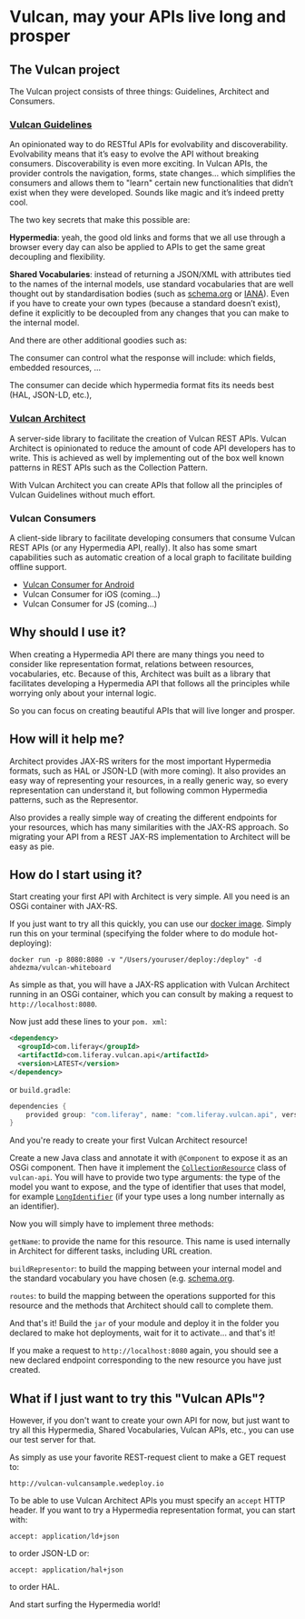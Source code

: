 # Vulcan, may your APIs live long and prosper

## The Vulcan project

The Vulcan project consists of three things: Guidelines, Architect and Consumers.

### [Vulcan Guidelines](https://vulcan.wedeploy.io/guidelines/)

An opinionated way to do RESTful APIs for evolvability and discoverability. Evolvability means that it’s easy to evolve the API without breaking consumers. Discoverability is even more exciting. In Vulcan APIs, the provider controls the navigation, forms, state changes… which simplifies the consumers and allows them to "learn" certain new functionalities that didn’t exist when they were developed. Sounds like magic and it’s indeed pretty cool.

The two key secrets that make this possible are:

**Hypermedia**: yeah, the good old links and forms that we all use through a browser every day can also be applied to APIs to get the same great decoupling and flexibility.

**Shared Vocabularies**: instead of returning a JSON/XML with attributes tied to the names of the internal models, use standard vocabularies that are well thought out by standardisation bodies (such as [schema.org](https://schema.org) or [IANA](https://www.iana.org/assignments/link-relations/link-relations.xhtml)). Even if you have to create your own types (because a standard doesn’t exist), define it explicitly to be decoupled from any changes that you can make to the internal model.

And there are other additional goodies such as:

The consumer can control what the response will include: which fields, embedded resources, ...

The consumer can decide which hypermedia format fits its needs best (HAL, JSON-LD, etc.),

### [Vulcan Architect](https://github.com/liferay/com-liferay-vulcan)

A server-side library to facilitate the creation of Vulcan REST APIs. Vulcan Architect is opinionated to reduce the amount of code API developers has to write. This is achieved as well by implementing out of the box well known patterns in REST APIs such as the Collection Pattern.

With Vulcan Architect you can create APIs that follow all the principles of Vulcan Guidelines without much effort.

### Vulcan Consumers

A client-side library to facilitate developing consumers that consume Vulcan REST APIs (or any Hypermedia API, really). It also has some smart capabilities such as automatic creation of a local graph to facilitate building offline support.

- [Vulcan Consumer for Android](https://github.com/liferay-mobile/vulcan-consumer-android)
- Vulcan Consumer for iOS (coming...)
- Vulcan Consumer for JS (coming...)

## Why should I use it?

When creating a Hypermedia API there are many things you need to consider like representation format, relations between resources, vocabularies, etc. Because of this, Architect was built as a library that facilitates developing a Hypermedia API that follows all the principles while worrying only about your internal logic.

So you can focus on creating beautiful APIs that will live longer and prosper.

## How will it help me?

Architect provides JAX-RS writers for the most important Hypermedia formats, such as HAL or JSON-LD (with more coming). It also provides an easy way of representing your resources, in a really generic way, so every representation can understand it, but following common Hypermedia patterns, such as the Representor.

Also provides a really simple way of creating the different endpoints for your resources, which has many similarities with the JAX-RS approach. So migrating your API from a REST JAX-RS implementation to Architect will be easy as pie.

## How do I start using it?

Start creating your first API with Architect is very simple. All you need is an OSGi container with JAX-RS.

If you just want to try all this quickly, you can use our [docker image](https://hub.docker.com/r/ahdezma/vulcan-whiteboard/). Simply run this on your terminal (specifying the folder where to do module hot-deploying):

```
docker run -p 8080:8080 -v "/Users/youruser/deploy:/deploy" -d ahdezma/vulcan-whiteboard
```

As simple as that, you will have a JAX-RS application with Vulcan Architect running in an OSGi container, which you can consult by making a request to `http://localhost:8080`.

Now just add these lines to your `pom. xml`:

```xml
<dependency>
  <groupId>com.liferay</groupId>
  <artifactId>com.liferay.vulcan.api</artifactId>
  <version>LATEST</version>
</dependency>
```

or `build.gradle`:

```groovy
dependencies {
	provided group: "com.liferay", name: "com.liferay.vulcan.api", version: "LATEST"
}
```

And you're ready to create your first Vulcan Architect resource!

Create a new Java class and annotate it with `@Component` to expose it as an OSGi component. Then have it implement the [`CollectionResource`](https://github.com/liferay/com-liferay-vulcan/blob/master/vulcan-api/src/main/java/com/liferay/vulcan/resource/CollectionResource.java) class of `vulcan-api`. You will have to provide two type arguments: the type of the model you want to expose, and the type of identifier that uses that model, for example [`LongIdentifier`](https://github.com/liferay/com-liferay-vulcan/blob/master/vulcan-api/src/main/java/com/liferay/vulcan/resource/identifier/LongIdentifier.java) (if your type uses a long number internally as an identifier).

Now you will simply have to implement three methods:

`getName`: to provide the name for this resource. This name is used internally in Architect for different tasks, including URL creation.

`buildRepresentor`: to build the mapping between your internal model and the standard vocabulary you have chosen (e.g. [schema.org](https://schema.org).

`routes`: to build the mapping between the operations supported for this resource and the methods that Architect should call to complete them.

And that's it! Build the `jar` of your module and deploy it in the folder you declared to make hot deployments, wait for it to activate... and that's it!

If you make a request to `http://localhost:8080` again, you should see a new declared endpoint corresponding to the new resource you have just created.

## What if I just want to try this "Vulcan APIs"?

However, if you don't want to create your own API for now, but just want to try all this Hypermedia, Shared Vocabularies, Vulcan APIs, etc., you can use our test server for that.

As simply as use your favorite REST-request client to make a GET request to:

`http://vulcan-vulcansample.wedeploy.io`

To be able to use Vulcan Architect APIs you must specify an `accept` HTTP header. If you want to try a Hypermedia representation format, you can start with:

`accept: application/ld+json`

to order JSON-LD or:

`accept: application/hal+json`

to order HAL.

And start surfing the Hypermedia world!


